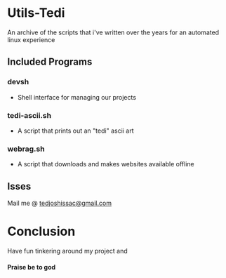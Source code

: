 # Utils-Tedi

An archive of the scripts that i've written over the years for an automated linux experience

## Included Programs 

### devsh 

- Shell interface for managing our projects 

### tedi-ascii.sh 

- A script that prints out an "tedi" ascii art 

### webrag.sh 

- A script that downloads and makes websites available offline 
 
## Isses 

Mail me @ tedjoshissac@gmail.com 

# Conclusion 

Have fun tinkering around my project and <h4> Praise be to god </h4> 

